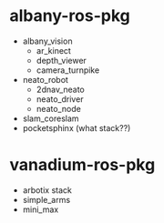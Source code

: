 # albany-ros-pkg #
  * albany\_vision
    * ar\_kinect
    * depth\_viewer
    * camera\_turnpike
  * neato\_robot
    * 2dnav\_neato
    * neato\_driver
    * neato\_node
  * slam\_coreslam
  * pocketsphinx (what stack??)

# vanadium-ros-pkg #
  * arbotix stack
  * simple\_arms
  * mini\_max